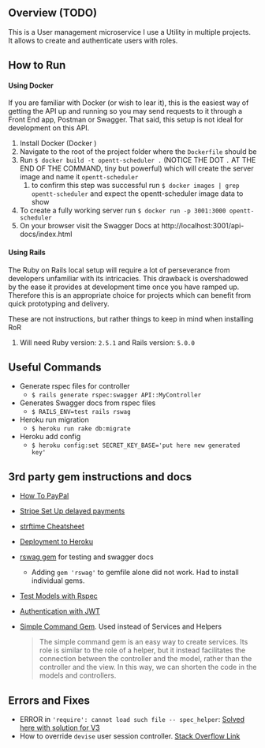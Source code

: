 Overview (TODO)
---
This is a User management microservice I use a Utility in multiple projects. It allows to create and authenticate users with roles.

How to Run
---
#### Using Docker
If you are familiar with Docker (or wish to lear it), this is the
easiest way of getting the API up and running so you may send requests
to it through a Front End app, Postman or Swagger. That said, this setup 
is not ideal for development on this API.

1. Install Docker (Docker )
2. Navigate to the root of the project folder where the `Dockerfile` should be
3. Run `$ docker build -t opentt-scheduler .` (NOTICE THE DOT `.` AT THE END OF THE COMMAND, tiny but powerful) 
which will create the server image and name it `opentt-scheduler`
    1. to confirm this step was successful run `$ docker images | grep opentt-scheduler` and expect the 
    opentt-scheduler image data to show
4. To create a fully working server run `$ docker run -p 3001:3000 opentt-scheduler`
5. On your browser visit the Swagger Docs at http://localhost:3001/api-docs/index.html  

#### Using Rails
The Ruby on Rails local setup will require a lot of perseverance from developers
unfamiliar with its intricacies. This drawback is overshadowed by the ease it provides 
at development time once you have ramped up. Therefore this is an appropriate choice
for projects which can benefit from quick prototyping and delivery.

These are not instructions, but rather things to keep in mind when installing RoR 
1. Will need Ruby version: `2.5.1` and Rails version: `5.0.0`


Useful Commands
---
- Generate rspec files for controller
    - `$ rails generate rspec:swagger API::MyController`
- Generates Swagger docs from rspec files
    - `$ RAILS_ENV=test rails rswag`
- Heroku run migration
    - `$ heroku run rake db:migrate`
- Heroku add config
    - `$ heroku config:set SECRET_KEY_BASE='put here new generated key'`

3rd party gem instructions and docs
---
- [How To PayPal][8]
- [Stripe Set Up delayed payments][10]
- [strftime Cheatsheet][9]
- [Deployment to Heroku][6]
- [rswag gem][1] for testing and swagger docs
    
    - Adding `gem 'rswag'` to gemfile alone did not work. Had to install individual gems. 

- [Test Models with Rspec][7]    
- [Authentication with JWT][4]
- [Simple Command Gem][5]. Used instead of Services and Helpers
             
  > The simple command gem is an easy way to create services. Its role is similar to the role of a helper, 
    but it instead facilitates the connection between the controller and the model, rather than the controller and the view. In this way, we can shorten the code in the models and controllers. 

Errors and Fixes
---
- ERROR in `'require': cannot load such file -- spec_helper`: [Solved here with solution for V3][2]
- How to override `devise` user session controller. [Stack Overflow Link][3]
    
[1]: https://github.com/rswag/rswag
[2]: https://stackoverflow.com/questions/25800122/error-when-trying-to-run-rspec-require-cannot-load-such-file-rails-helper
[3]: https://stackoverflow.com/a/31818869/4379762
[4]: https://www.pluralsight.com/guides/token-based-authentication-with-ruby-on-rails-5-api
[5]: https://github.com/nebulab/simple_command
[6]: https://www.codecademy.com/articles/deploy-rails-to-heroku
[7]: https://www.digitalocean.com/community/tutorials/how-to-use-comments-in-ruby
[8]: https://stackoverflow.com/questions/23411337/how-to-integrate-paypal-with-ruby-on-rails
[9]: https://apidock.com/ruby/DateTime/strftime
[10]: https://stripe.com/docs/payments/save-and-reuse
